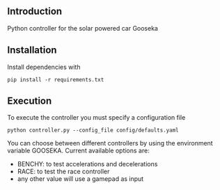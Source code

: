 ## Introduction

Python controller for the solar powered car Gooseka

## Installation

Install dependencies with 

```
pip install -r requirements.txt
```


## Execution

To execute the controller you must specify a configuration file

```
python controller.py --config_file config/defaults.yaml
```

You can choose between different controllers by using the environment variable GOOSEKA. Current available options are:

* BENCHY: to test accelerations and decelerations
* RACE: to test the race controller
* any other value will use a gamepad as input
